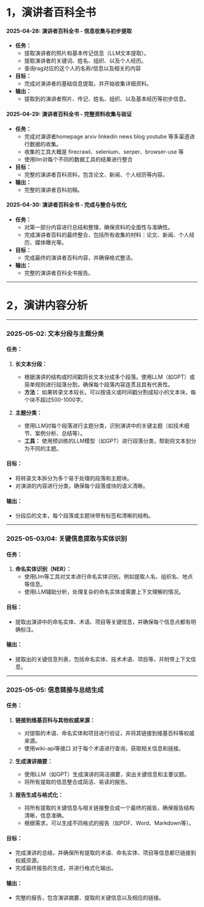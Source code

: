# 1，演讲者百科全书
#### **2025-04-28: 演讲者百科全书 - 信息收集与初步提取**
- **任务：**  
  - 提取演讲者的照片和基本传记信息（LLM文本提取）。  
  - 提取演讲者的关键词、姓名、组织、以及个人经历。
  - 查询rag对应的这个人的名称/信息以及相关的内容
- **目标：**  
  - 完成对演讲者的基础信息提取，并开始收集详细资料。  
- **输出：**  
  - 提取到的演讲者照片、传记、姓名、组织、以及基本经历等初步信息。

#### **2025-04-29: 演讲者百科全书 - 完整资料收集与验证**
- **任务：**  
  - 完成对演讲者homepage arxiv linkedin news blog youtube 等多渠道进行数据的收集。
  - 收集的工具大概是 firecrawl、selenium、serper、browser-use 等
  - 使用llm对每个不同的数据工具的结果进行整合
- **目标：**  
  - 完整的演讲者百科资料，包含论文、新闻、个人经历等内容。  
- **输出：**  
  - 完整的演讲者百科初稿。

#### **2025-04-30: 演讲者百科全书 - 完成与整合与优化**
- **任务：**  
  - 对第一部分内容进行总结和整理，确保资料的全面性与准确性。  
  - 完成演讲者百科的最终整合，包括所有收集的材料：论文、新闻、个人经历、媒体曝光等。
- **目标：**  
  - 完成最终的演讲者百科内容，并确保格式整洁。  
- **输出：**  
  - 完整的演讲者百科全书报告。

---


# 2，演讲内容分析

---



### **2025-05-02: 文本分段与主题分类**

#### **任务：**
1. **长文本分段：**
   - 根据演讲的结构或时间戳将长文本分成多个段落。使用LLM（如GPT）或简单规则进行段落分割，确保每个段落内容连贯且具有代表性。
   - **方法：** 如果转录文本较长，可以按语义或时间戳分割成较小的文本块，每个块不超过500-1000字。

2. **主题分类：**
   - 使用LLM对每个段落进行主题分类，识别演讲中的关键主题（如技术细节、案例分析、总结等）。
   - **工具：** 使用预训练的LLM模型（如GPT）进行段落分类，帮助将文本划分为不同的主题。

#### **目标：**
- 将转录文本拆分为多个易于处理的段落和主题块。
- 对演讲的内容进行分类，确保每个段落或块的语义清晰。

#### **输出：**
- 分段后的文本，每个段落或主题块带有标签和清晰的结构。

---

### **2025-05-03/04: 关键信息提取与实体识别**

#### **任务：**
1. **命名实体识别（NER）：**
   - 使用Llm等工具对文本进行命名实体识别，例如提取人名、组织名、地点等信息。
   - 使用LLM辅助分析，处理复杂的命名实体或需要上下文理解的情况。


#### **目标：**
- 提取出演讲中的命名实体、术语、项目等关键信息，并确保每个信息点都有明确标注。

#### **输出：**
- 提取出的关键信息列表，包括命名实体、技术术语、项目等，并附带上下文信息。

---

### **2025-05-05: 信息链接与总结生成**

#### **任务：**
1. **链接到维基百科与其他权威来源：**
   - 对提取的术语、命名实体和项目进行验证，并将其链接到维基百科等权威来源。
   - 使用wiki-api等接口 对于每个术语进行查询，获取相关信息和链接。

2. **生成演讲摘要：**
   - 使用LLM（如GPT）生成演讲的简洁摘要，突出关键信息和主要议题。
   - 将所有提取的信息整合成简洁、易读的报告。

3. **报告生成与格式化：**
   - 将所有提取的关键信息与相关链接整合成一个最终的报告，确保报告结构清晰，信息准确。
   - 根据需求，可以生成不同格式的报告（如PDF、Word、Markdown等）。

#### **目标：**
- 完成演讲的总结，并确保所有提取的术语、命名实体、项目等信息都已链接到权威资源。
- 完成最终报告的生成，并进行格式化输出。

#### **输出：**
- 完整的报告，包含演讲摘要、提取的关键信息以及相应的链接。


